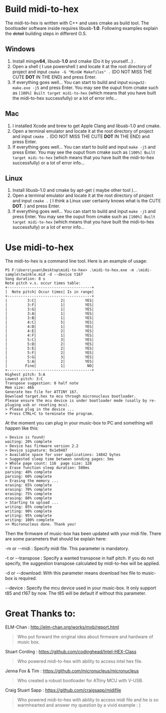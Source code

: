 
# Build midi-to-hex

The midi-to-hex is written with C++ and uses cmake as build tool. The bootloader software inside requires libusb-**1.0**.  Following examples explain the ~~detail~~ building steps in different O.S.

## Windows

 1. Install mingw**64**, libusb-**1.0** and cmake (Do it by yourself...) . 
 2. Open a shell ( I use powershell ) and locate it at the root directory of project and input `cmake -G "MinGW Makefiles" .`  (DO NOT MISS THE CUTE **DOT** IN THE END) and press Enter.
 3. If everything goes well... You can start to build and input  `mingw32-make.exe -j5` and press Enter. You may see the ouput from cmake such as `[100%] Built target midi-to-hex` (which means that you have built the midi-to-hex successfully) or a lot of error info... 
## Mac
1. I installed Xcode and brew to get Apple Clang and libusb-1.0 and cmake.
2. Open a terminal emulator and locate it at the root directory of project and input `cmake .`  (DO NOT MISS THE CUTE **DOT** IN THE END) and press Enter.
3. If everything goes well... You can start to build and input  `make -j5` and press Enter. You may see the ouput from cmake such as `[100%] Built target midi-to-hex` (which means that you have built the midi-to-hex successfully) or a lot of error info... 
 ## Linux
 1. Install libusb-1.0  and cmake by apt-get ( maybe other tool )...
 2. Open a terminal emulator and locate it at the root directory of project and input `cmake .`  ( I think a Linux user certainly knows what is the CUTE **DOT**. ) and press Enter.
 3. If everything goes well... You can start to build and input  `make -j5` and press Enter. You may see the ouput from cmake such as `[100%] Built target midi-to-hex` (which means that you have built the midi-to-hex successfully) or a lot of error info... 

# Use midi-to-hex
The midi-to-hex is a command line tool. Here is an example of usage:

    PS F:\Users\yuan\Desktop\midi-to-hex> .\midi-to-hex.exe -m .\midi-sample\twinkle.mid -d --device t167
    Song duration: 8 s
    Note pitch v.s. occur times table:
    +--------------------------------------+
    |  Note pitch| Occur times| Is in range|
    +--------------------------------------+
    |         3:C|           2|         YES|
    |         3:F|           1|         YES|
    |         3:G|           1|         YES|
    |         3:A|           1|         YES|
    |         3:B|           1|         YES|
    |         4:C|           5|         YES|
    |         4:D|           1|         YES|
    |         4:E|           2|         YES|
    |         4:F|           1|         YES|
    |         5:C|           3|         YES|
    |         5:D|           2|         YES|
    |         5:E|           2|         YES|
    |         5:F|           2|         YES|
    |         5:G|           3|         YES|
    |         5:A|           2|         YES|
    |        Fine|           1|          NO|
    +--------------------------------------+
    Highest pitch: 5:A
    Lowest pitch: 3:C
    Transpose suggestion: 0 half note
    Mem size: 46b
    Generate hex file for ATTINY 167.
    Download target.hex to mcu through micronucleus bootloader.
    Please ensure the mcu device is under bootloader mode (usally by re-pluging usb or reseting mcu).
    > Please plug in the device ...
    > Press CTRL+C to terminate the program.
At the moment you can plug in your music-box to PC and something will happen like this:

    > Device is found!
    waiting: 20% complete
    > Device has firmware version 2.2
    > Device signature: 0x1e9487
    > Available space for user applications: 14842 bytes
    > Suggested sleep time between sending pages: 5ms
    > Whole page count: 116  page size: 128
    > Erase function sleep duration: 580ms
    parsing: 40% complete
    parsing: 60% complete
    > Erasing the memory ...
    erasing: 65% complete
    erasing: 70% complete
    erasing: 75% complete
    erasing: 80% complete
    > Starting to upload ...
    writing: 85% complete
    writing: 90% complete
    writing: 95% complete
    writing: 100% complete
    >> Micronucleus done. Thank you!
Then the firmware of music-box has been updated with your midi file.
There are some parameters that should be explain here:

-m or --midi : Specify midi file. This parameter is mandatory.

-t or --transpose : Specify a wanted transpose in half pitch. If you do not specify, the suggestion transpose calculated by midi-to-hex will be applied.

-d or --download: With this parameter means download hex file to music-box is required. 

--device : Specify the mcu device used in your music-box. It only support t85 and t167 by now. The t85 will be default if without this parameter. 

# Great Thanks to:
ELM-Chan : http://elm-chan.org/works/mxb/report.html

> Who put forward the original idea about firmware and hardware of music box.

Stuart Cording : https://github.com/codinghead/Intel-HEX-Class

> Who powered midi-to-hex with ability to access intel hex file.

Jenna Fox & Tim : https://github.com/micronucleus/micronucleus
> Who created a robust bootloader for ATtiny MCU with V-USB.

Craig Stuart Sapp : https://github.com/craigsapp/midifile
> Who powered midi-to-hex with ability to access midi file and he is so warmhearted and answer my question by a vivid example : )
<!--stackedit_data:
eyJoaXN0b3J5IjpbLTgyODgzNDcyNl19
-->